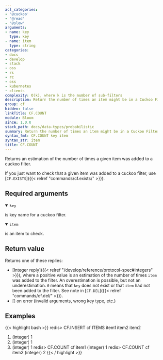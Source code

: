 ```yaml
---
acl_categories:
- '@cuckoo'
- '@read'
- '@slow'
arguments:
- name: key
  type: key
- name: item
  type: string
categories:
- docs
- develop
- stack
- oss
- rs
- rc
- oss
- kubernetes
- clients
complexity: O(k), where k is the number of sub-filters
description: Return the number of times an item might be in a Cuckoo Filter
group: cf
hidden: false
linkTitle: CF.COUNT
module: Bloom
since: 1.0.0
stack_path: docs/data-types/probabilistic
summary: Return the number of times an item might be in a Cuckoo Filter
syntax_fmt: CF.COUNT key item
syntax_str: item
title: CF.COUNT
---
```

Returns an estimation of the number of times a given item was added to a cuckoo filter.

If you just want to check that a given item was added to a cuckoo filter, use [`CF.EXISTS`]({{< relref "commands/cf.exists/" >}}).

## Required arguments

<details open><summary><code>key</code></summary>

is key name for a cuckoo filter.

</details>

<details open><summary><code>item</code></summary>

is an item to check.
</details>

## Return value

Returns one of these replies:

- [Integer reply]({{< relref "/develop/reference/protocol-spec#integers" >}}), where a positive value is an estimation of the number of times `item` was added to the filter. An overestimation is possible, but not an underestimation. `0` means that `key` does not exist or that `item` had not been added to the filter. See note in [`CF.DEL`]({{< relref "commands/cf.del/" >}}).
- [] on error (invalid arguments, wrong key type, etc.)

## Examples

{{< highlight bash >}}
redis> CF.INSERT cf ITEMS item1 item2 item2
1) (integer) 1
2) (integer) 1
3) (integer) 1
redis> CF.COUNT cf item1
(integer) 1
redis> CF.COUNT cf item2
(integer) 2
{{< / highlight >}}
